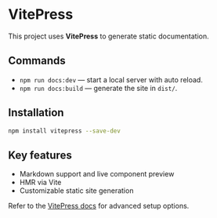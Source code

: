 # VitePress

This project uses **VitePress** to generate static documentation.

## Commands
- `npm run docs:dev` — start a local server with auto reload.
- `npm run docs:build` — generate the site in `dist/`.

## Installation

```bash
npm install vitepress --save-dev
```

## Key features

- Markdown support and live component preview
- HMR via Vite
- Customizable static site generation

Refer to the [VitePress docs](https://vitepress.vuejs.org/) for advanced setup options.
